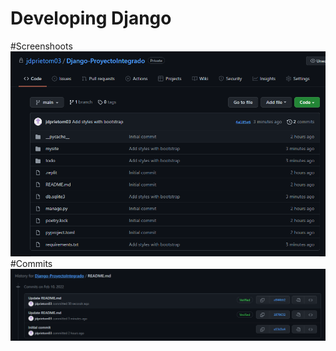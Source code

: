 # Developing Django 

#Screenshoots
![Image text](https://github.com/jdprietom03/Django-ProyectoIntegrado/blob/main/screenshoots/first.png)
#Commits
![Image text](https://github.com/jdprietom03/Django-ProyectoIntegrado/blob/main/screenshoots/second.png)
